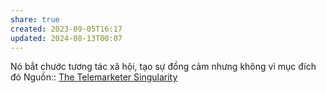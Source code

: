 ```yaml
---
share: true
created: 2023-09-05T16:17
updated: 2024-08-13T00:07
---
```

Nó bắt chước tương tác xã hội, tạo sự đồng cảm nhưng không vì mục đích đó
Nguồn:: [The Telemarketer Singularity](https://archive.ieet.org/articles/rinesi20150806.html)

